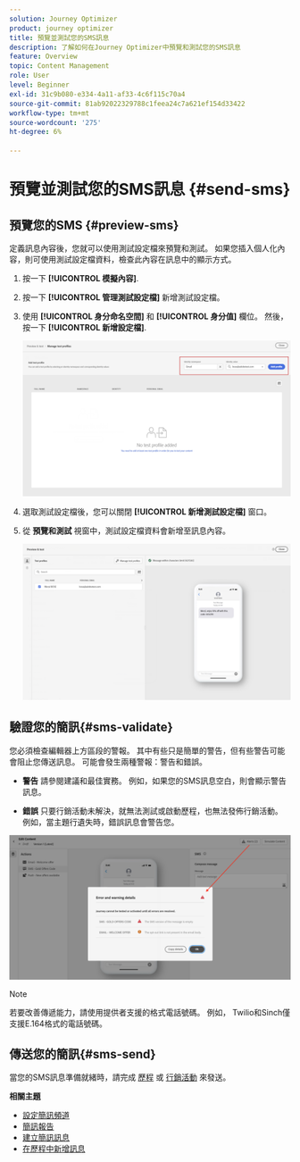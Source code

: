 ```yaml
---
solution: Journey Optimizer
product: journey optimizer
title: 預覽並測試您的SMS訊息
description: 了解如何在Journey Optimizer中預覽和測試您的SMS訊息
feature: Overview
topic: Content Management
role: User
level: Beginner
exl-id: 31c9b080-e334-4a11-af33-4c6f115c70a4
source-git-commit: 81ab92022329788c1feea24c7a621ef154d33422
workflow-type: tm+mt
source-wordcount: '275'
ht-degree: 6%

---
```


# 預覽並測試您的SMS訊息 {#send-sms}

## 預覽您的SMS {#preview-sms}

定義訊息內容後，您就可以使用測試設定檔來預覽和測試。 如果您插入個人化內容，則可使用測試設定檔資料，檢查此內容在訊息中的顯示方式。

1. 按一下 **[!UICONTROL 模擬內容]**.

1. 按一下 **[!UICONTROL 管理測試設定檔]** 新增測試設定檔。

1. 使用 **[!UICONTROL 身分命名空間]** 和 **[!UICONTROL 身分值]** 欄位。 然後，按一下 **[!UICONTROL 新增設定檔]**.

   ![](assets/sms_preview_3.png)

1. 選取測試設定檔後，您可以關閉 **[!UICONTROL 新增測試設定檔]** 窗口。

1. 從 **預覽和測試** 視窗中，測試設定檔資料會新增至訊息內容。

   ![](assets/sms_preview_2.png)


## 驗證您的簡訊{#sms-validate}

您必須檢查編輯器上方區段的警報。 其中有些只是簡單的警告，但有些警告可能會阻止您傳送訊息。 可能會發生兩種警報：警告和錯誤。

* **警告** 請參閱建議和最佳實務。 例如，如果您的SMS訊息空白，則會顯示警告訊息。

* **錯誤** 只要行銷活動未解決，就無法測試或啟動歷程，也無法發佈行銷活動。 例如，當主題行遺失時，錯誤訊息會警告您。

![](assets/sms-alert-button.png)

>[!NOTE]
>
> 若要改善傳遞能力，請使用提供者支援的格式電話號碼。 例如， Twilio和Sinch僅支援E.164格式的電話號碼。

## 傳送您的簡訊{#sms-send}

當您的SMS訊息準備就緒時，請完成 [歷程](../building-journeys/journey-gs.md) 或 [行銷活動](../campaigns/create-campaign.md) 來發送。

**相關主題**

* [設定簡訊頻道](sms-configuration.md)
* [簡訊報告](../reports/journey-global-report.md#sms-global)
* [建立簡訊訊息](create-sms.md)
* [在歷程中新增訊息](../building-journeys/journeys-message.md)
